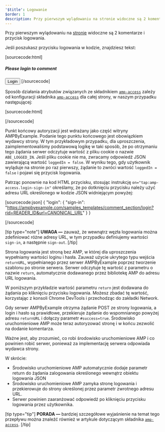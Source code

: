 ```yaml
---
'$title': Logowanie
$order: 1
description: Przy pierwszym wylądowaniu na stronie widoczne są 2 komentarze i przycisk logowania. Jeśli poszukasz przycisku logowania w kodzie, znajdziesz...
---
```


Przy pierwszym wylądowaniu na [stronie](../../../../documentation/examples/previews/Comment_Section.html) widoczne są 2 komentarze i przycisk logowania.

<amp-img src="/static/img/login-button.jpg" alt="Login button" height="290" width="300"></amp-img>

Jeśli poszukasz przycisku logowania w kodzie, znajdziesz tekst:

[sourcecode:html]
<span amp-access="NOT loggedIn" role="button" tabindex="0" amp-access-hide>

  <h5>Please login to comment</h5>
  <button on="tap:amp-access.login-sign-in" class="button-primary comment-button">Login</button>
</span>
[/sourcecode]

Sposób działania atrybutów związanych ze składnikiem [`amp-access`](../../../../documentation/components/reference/amp-access.md) zależy od konfiguracji składnika [`amp-access`](../../../../documentation/components/reference/amp-access.md) dla całej strony, w naszym przypadku następującej:

[sourcecode:html]

<script id="amp-access" type="application/json">
  {
    "authorization": "https://ampbyexample.com/samples_templates/comment_section/authorization?rid=READER_ID&url=CANONICAL_URL&ref=DOCUMENT_REFERRER&_=RANDOM",
    "noPingback": "true",
    "login": {
      "sign-in": "https://ampbyexample.com/samples_templates/comment_section/login?rid=READER_ID&url=CANONICAL_URL",
      "sign-out": "https://ampbyexample.com/samples_templates/comment_section/logout"
    },
    "authorizationFallbackResponse": {
      "error": true,
      "loggedIn": false
    }
  }
</script>

[/sourcecode]

Punkt końcowy autoryzacji jest wdrażany jako część witryny AMPByExample. Podanie tego punktu końcowego jest obowiązkiem wydawcy strony. W tym przykładowym przypadku, dla uproszczenia, zaimplementowaliśmy podstawową logikę w taki sposób, że po otrzymaniu tego żądania serwer odczytuje wartość z pliku cookie o nazwie `ABE_LOGGED_IN`. Jeśli pliku cookie nie ma, zwracamy odpowiedź JSON zawierającą wartość `loggedIn = false`. W wyniku tego, gdy użytkownik wyląduje na stronie po raz pierwszy, żądanie to zwróci wartość `loggedIn = false` i pojawi się przycisk logowania.

Patrząc ponownie na kod HTML przycisku, stosując instrukcję `on="tap:amp-access.login-sign-in"` określamy, że po dotknięciu przycisku należy użyć adresu URL określonego w kodzie JSON widniejącym powyżej:

[sourcecode:json]
{
"login": {
"sign-in": "https://ampbyexample.com/samples_templates/comment_section/login?rid=READER_ID&url=CANONICAL_URL"
}
}

[/sourcecode]

[tip type="note"] **UWAGA —** zauważ, że wewnątrz węzła logowania można zdefiniować różne adresy URL, w tym przypadku definiujemy wartości `sign-in`, a następnie `sign-out`. [/tip]

Strona logowania jest stroną bez AMP, w której dla uproszczenia wypełniamy wartości loginu i hasła. Zauważ użycie ukrytego typu wejścia `returnURL`, wypełnianego przez serwer AMPByExample poprzez tworzenie szablonu po stronie serwera. Serwer odczytuje tę wartość z parametru o nazwie `return`, automatycznie dodawanego przez bibliotekę AMP do adresu URL logowania.

W poniższym przykładzie wartość parametru `return` jest dodawana do żądania po kliknięciu przycisku logowania. Możesz zbadać tę wartość, korzystając z konsoli Chrome DevTools i przechodząc do zakładki Network.

<amp-img src="/static/img/return-parameter.jpg" alt="Return parameter" height="150" width="600"></amp-img>

Gdy serwer AMPByExample otrzyma żądanie POST ze strony logowania, a login i hasło są prawidłowe, przekieruje żądanie do wspomnianego powyżej adresu `returnURL` i dołączy parametr `#success=true`. Środowisko uruchomieniowe AMP może teraz autoryzować stronę i w końcu zezwolić na dodanie komentarza.

Ważne jest, aby zrozumieć, co robi środowisko uruchomieniowe AMP i co powinien robić serwer, ponieważ za implementację serwera odpowiada wydawca strony.

W skrócie:

- Środowisko uruchomieniowe AMP automatycznie dodaje parametr return do żądania zalogowania określonego wewnątrz obiektu logowania JSON
- Środowisko uruchomieniowe AMP zamyka stronę logowania i przekierowuje do strony określonej przez parametr zwrotnego adresu URL.
- Serwer powinien zaaranżować odpowiedź po kliknięciu przycisku logowania przez użytkownika.

[tip type="tip"] **PORADA —** bardziej szczegółowe wyjaśnienie na temat tego przepływu można znaleźć również w artykule dotyczącym składnika [`amp-access`](../../../../documentation/components/reference/amp-access.md). [/tip]
